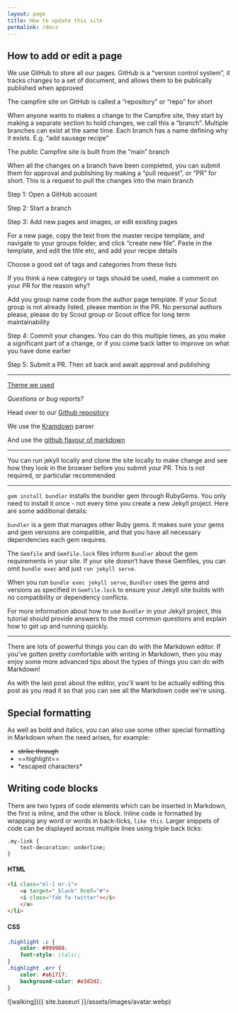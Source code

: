 ```yaml
---
layout: page
title: How to update this site
permalink: /docs
---
```


## How to add or edit a page

We use GitHub to store all our pages. GitHub is a “version control system”, it tracks changes to a set of document, and allows them to be publically published when approved

The campfire site on GitHub is called a “repository” or “repo” for short

When anyone wants to makes a change to the Campfire site, they start by making a separate section to hold changes, we call this a “branch”. Multiple branches can exist at the same time. Each branch has a name defining why it exists. E.g. “add sausage recipe”

The public Campfire site is built from the ”main” branch

When all the changes on a branch have been completed, you can submit them for approval and publishing by making a “pull request”, or “PR” for short. This is a request to pull the changes into the main branch

Step 1: Open a GitHub account

Step 2: Start a branch

Step 3: Add new pages and images, or edit existing pages

For a new page, copy the text from the master recipe template, and navigate to your groups folder, and click “create new file”. Paste in the template, and edit the title etc, and add your recipe details

Choose a good set of tags and categories from these lists

If you think a new category or tags should be used, make a comment on your PR for the reason why?

Add you group name code from the author page template. If your Scout group is not already listed, please mention in the PR. No personal authors please, please do by Scout group or Scout office for long term maintainability

Step 4: Commit your changes. You can do this multiple times, as you make a significant part of a change, or if you come back latter to improve on what you have done earlier

Step 5: Submit a PR. Then sit back and await approval and publishing

---

[Theme we used](https://bootstrapstarter.com/bootstrap-templates/template-mediumish-bootstrap-jekyll/)

*Questions or bug reports?*

Head over to our [Github repository](https://github.com/Kaukapakapa-Scout-Group/campfire)

We use the [Kramdown](https://kramdown.gettalong.org/documentation.html) parser

And use the [github flavour of markdown](https://github.github.com/gfm/)

---

You can run jekyll locally and clone the site locally to make change and see how they look in the browser before you submit your PR. This is not required, or particular recommended

---

`gem install bundler` installs the bundler gem through RubyGems. You only need to install it once - not every time you create a new Jekyll project. Here are some additional details:

`bundler` is a gem that manages other Ruby gems. It makes sure your gems and gem versions are compatible, and that you have all necessary dependencies each gem requires.

The `Gemfile` and `Gemfile.lock` files inform `Bundler` about the gem requirements in your site. If your site doesn’t have these Gemfiles, you can omit `bundle exec` and just `run jekyll serve`.

When you run `bundle exec jekyll serve`, `Bundler` uses the gems and versions as specified in `Gemfile.lock` to ensure your Jekyll site builds with no compatibility or dependency conflicts.

For more information about how to use `Bundler` in your Jekyll project, this tutorial should provide answers to the most common questions and explain how to get up and running quickly.

---

There are lots of powerful things you can do with the Markdown editor. If you've gotten pretty comfortable with writing in Markdown, then you may enjoy some more advanced tips about the types of things you can do with Markdown!

As with the last post about the editor, you'll want to be actually editing this post as you read it so that you can see all the Markdown code we're using.

## Special formatting

As well as bold and italics, you can also use some other special formatting in Markdown when the need arises, for example:

+ ~~strike through~~
+ ==highlight==
+ \*escaped characters\*


## Writing code blocks

There are two types of code elements which can be inserted in Markdown, the first is inline, and the other is block. Inline code is formatted by wrapping any word or words in back-ticks, `like this`. Larger snippets of code can be displayed across multiple lines using triple back ticks:

```
.my-link {
    text-decoration: underline;
}
```

#### HTML

```html
<li class="ml-1 mr-1">
    <a target="_blank" href="#">
    <i class="fab fa-twitter"></i>
    </a>
</li>
```

#### CSS

```css
.highlight .c {
    color: #999988;
    font-style: italic; 
}
.highlight .err {
    color: #a61717;
    background-color: #e3d2d2; 
}
```

![walking]({{ site.baseurl }}/assets/images/avatar.webp)

